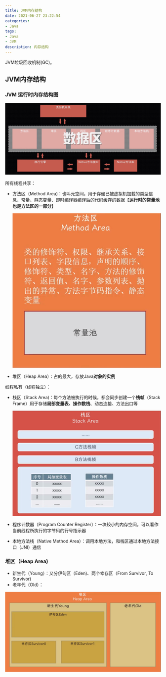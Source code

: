 ```yaml
---
title: JVM内存结构
date: 2021-06-27 23:22:54
categories:
- Java
tags:
- Java
- JVM
description: 内存结构
---
```


JVM垃圾回收机制(GC)。

<!-- more -->

JVM内存结构
---

### JVM 运行时内存结构图

![JVM-1](Java内存区域/JVM-1.png)

所有线程共享：

- 方法区（Method Area)：也叫元空间，用于存储已被虚拟机加载的类型信息、常量、静态变量、即时编译器编译后的代码缓存的数据【**运行时的常量池也是方法区的一部分**】

  ![method-1](Java内存区域/method-1.png)

- 堆区（Heap Area）：占的最大，存放Java**对象的实例**

线程私有（线程独立）：

- 栈区（Stack Area)：每个方法被执行的时候，都会同步创建一个**栈帧**（Stack Frame）用于存储**局部变量表、操作数栈**、动态连接、方法出口等

  ![Stack-1](Java内存区域/Stack-1.png)

- 程序计数器（Program Counter Register）：一块较小的内存空间，可以看作当前线程所执行的字节码的行号指示器

- 本地方法栈（Native Method Area）：调用本地方法，和栈区通过本地方法接口（JNI）通信



### 堆区（Heap Area)

- 新生代（Young）：又分伊甸区（Eden)、两个幸存区（From Survivor, To  Survivor)
- 老年代（Old）：

![Heap-1](Java内存区域/Heap-1.png)
